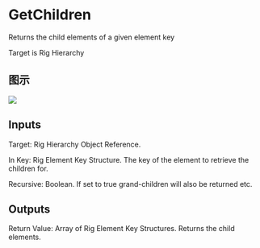 # GetChildren

Returns the child elements of a given element key

Target is Rig Hierarchy

## 图示

![]($-20221218-21185579.png)

## Inputs

Target: Rig Hierarchy Object Reference.

In Key: Rig Element Key Structure. The key of the element to retrieve the children for.

Recursive: Boolean. If set to true grand-children will also be returned etc.  

## Outputs

Return Value: Array of Rig Element Key Structures. Returns the child elements.

